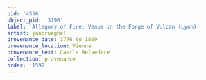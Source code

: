 ```yaml
---
pid: '4556'
object_pid: '3796'
label: 'Allegory of Fire: Venus in the Forge of Vulcan (Lyon)'
artist: janbrueghel
provenance_date: 1776 to 1809
provenance_location: Vienna
provenance_text: Castle Belvedere
collection: provenance
order: '1592'
---
```

